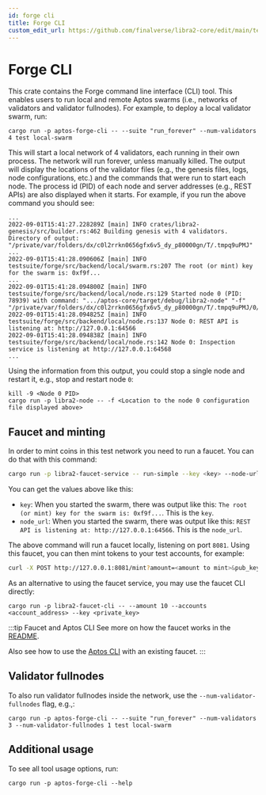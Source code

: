 ```yaml
---
id: forge cli
title: Forge CLI
custom_edit_url: https://github.com/finalverse/libra2-core/edit/main/testsuite/forge-cli/README.md
---
```


# Forge CLI

This crate contains the Forge command line interface (CLI) tool. This enables users to
run local and remote Aptos swarms (i.e., networks of validators and validator fullnodes). For
example, to deploy a local validator swarm, run:

```
cargo run -p aptos-forge-cli -- --suite "run_forever" --num-validators 4 test local-swarm
```

This will start a local network of 4 validators, each running in their own process. The
network will run forever, unless manually killed. The output will display the locations
of the validator files (e.g., the genesis files, logs, node configurations, etc.) and the
commands that were run to start each node. The process id (PID) of each node and
server addresses (e.g., REST APIs) are also displayed when it starts. For example, if you
run the above command you should see:

```
...
2022-09-01T15:41:27.228289Z [main] INFO crates/libra2-genesis/src/builder.rs:462 Building genesis with 4 validators. Directory of output: "/private/var/folders/dx/c0l2rrkn0656gfx6v5_dy_p80000gn/T/.tmpq9uPMJ"
...
2022-09-01T15:41:28.090606Z [main] INFO testsuite/forge/src/backend/local/swarm.rs:207 The root (or mint) key for the swarm is: 0xf9f...
...
2022-09-01T15:41:28.094800Z [main] INFO testsuite/forge/src/backend/local/node.rs:129 Started node 0 (PID: 78939) with command: ".../aptos-core/target/debug/libra2-node" "-f" "/private/var/folders/dx/c0l2rrkn0656gfx6v5_dy_p80000gn/T/.tmpq9uPMJ/0/node.yaml"
2022-09-01T15:41:28.094825Z [main] INFO testsuite/forge/src/backend/local/node.rs:137 Node 0: REST API is listening at: http://127.0.0.1:64566
2022-09-01T15:41:28.094838Z [main] INFO testsuite/forge/src/backend/local/node.rs:142 Node 0: Inspection service is listening at http://127.0.0.1:64568
...
```

Using the information from this output, you could stop a single node and restart
it, e.g., stop and restart node `0`:

```
kill -9 <Node 0 PID>
cargo run -p libra2-node -- -f <Location to the node 0 configuration file displayed above>
```

## Faucet and minting

In order to mint coins in this test network you need to run a faucet. You can do that with this command:

```bash
cargo run -p libra2-faucet-service -- run-simple --key <key> --node-url <node_url>
```

You can get the values above like this:
- `key`: When you started the swarm, there was output like this: `The root (or mint) key for the swarm is: 0xf9f...`. This is the `key`.
- `node_url`: When you started the swarm, there was output like this: `REST API is listening at: http://127.0.0.1:64566`. This is the `node_url`.

The above command will run a faucet locally, listening on port `8081`. Using this faucet, you can then mint tokens to your test accounts, for example:

```bash
curl -X POST http://127.0.0.1:8081/mint?amount=<amount to mint>&pub_key=<public key to mint tokens to>
```

As an alternative to using the faucet service, you may use the faucet CLI directly:
```
cargo run -p libra2-faucet-cli -- --amount 10 --accounts <account_address> --key <private_key>
```

:::tip Faucet and Aptos CLI
See more on how the faucet works in the [README](https://github.com/finalverse/libra2-core/tree/main/crates/libra2-faucet).

Also see how to use the [Aptos CLI](../cli-tools/aptos-cli/use-cli/use-aptos-cli.md#account-examples) with an existing faucet.
:::

## Validator fullnodes

To also run validator fullnodes inside the network, use the `--num-validator-fullnodes` flag, e.g.,:
```
cargo run -p aptos-forge-cli -- --suite "run_forever" --num-validators 3 --num-validator-fullnodes 1 test local-swarm
```

## Additional usage

To see all tool usage options, run:
```
cargo run -p aptos-forge-cli --help
```
